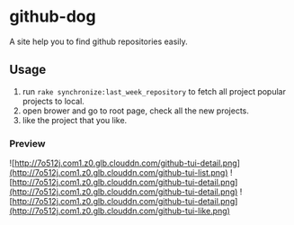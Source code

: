 # github-dog

A site help you to find github repositories easily.

## Usage

1.  run `rake synchronize:last_week_repository` to fetch all project popular projects to local.
2.  open brower and go to root page, check all the new projects.
3.  like the project that you like.

### Preview
![http://7o512j.com1.z0.glb.clouddn.com/github-tui-detail.png](http://7o512j.com1.z0.glb.clouddn.com/github-tui-list.png)
![http://7o512j.com1.z0.glb.clouddn.com/github-tui-detail.png](http://7o512j.com1.z0.glb.clouddn.com/github-tui-detail.png)
![http://7o512j.com1.z0.glb.clouddn.com/github-tui-detail.png](http://7o512j.com1.z0.glb.clouddn.com/github-tui-like.png)
